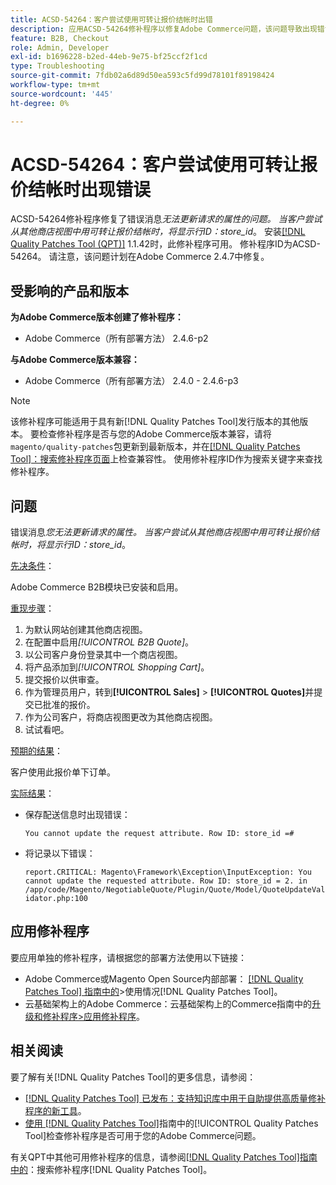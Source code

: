 ```yaml
---
title: ACSD-54264：客户尝试使用可转让报价结帐时出错
description: 应用ACSD-54264修补程序以修复Adobe Commerce问题，该问题导致出现错误消息“您无法更新所请求的属性。 当客户尝试从其他商店视图中用可转让报价结帐时，将显示行ID：store_id。
feature: B2B, Checkout
role: Admin, Developer
exl-id: b1696228-b2ed-44eb-9e75-bf25ccf2f1cd
type: Troubleshooting
source-git-commit: 7fdb02a6d89d50ea593c5fd99d78101f89198424
workflow-type: tm+mt
source-wordcount: '445'
ht-degree: 0%

---
```


# ACSD-54264：客户尝试使用可转让报价结帐时出现错误

ACSD-54264修补程序修复了错误消息&#x200B;*无法更新请求的属性的问题。 当客户尝试从其他商店视图中用可转让报价结帐时，将显示行ID：store_id*。 安装[[!DNL Quality Patches Tool (QPT)]](https://experienceleague.adobe.com/en/docs/commerce-operations/tools/quality-patches-tool/quality-patches-tool-to-self-serve-quality-patches) 1.1.42时，此修补程序可用。 修补程序ID为ACSD-54264。 请注意，该问题计划在Adobe Commerce 2.4.7中修复。

## 受影响的产品和版本

**为Adobe Commerce版本创建了修补程序：**

* Adobe Commerce（所有部署方法） 2.4.6-p2

**与Adobe Commerce版本兼容：**

* Adobe Commerce（所有部署方法） 2.4.0 - 2.4.6-p3

>[!NOTE]
>
>该修补程序可能适用于具有新[!DNL Quality Patches Tool]发行版本的其他版本。 要检查修补程序是否与您的Adobe Commerce版本兼容，请将`magento/quality-patches`包更新到最新版本，并在[[!DNL Quality Patches Tool]：搜索修补程序页面](https://experienceleague.adobe.com/tools/commerce-quality-patches/index.html)上检查兼容性。 使用修补程序ID作为搜索关键字来查找修补程序。

## 问题

错误消息&#x200B;*您无法更新请求的属性。 当客户尝试从其他商店视图中用可转让报价结帐时，将显示行ID：store_id*。

<u>先决条件</u>：

Adobe Commerce B2B模块已安装和启用。

<u>重现步骤</u>：

1. 为默认网站创建其他商店视图。
1. 在配置中启用&#x200B;*[!UICONTROL B2B Quote]*。
1. 以公司客户身份登录其中一个商店视图。
1. 将产品添加到&#x200B;*[!UICONTROL Shopping Cart]*。
1. 提交报价以供审查。
1. 作为管理员用户，转到&#x200B;**[!UICONTROL Sales]** > **[!UICONTROL Quotes]**&#x200B;并提交已批准的报价。
1. 作为公司客户，将商店视图更改为其他商店视图。
1. 试试看吧。

<u>预期的结果</u>：

客户使用此报价单下订单。

<u>实际结果</u>：

* 保存配送信息时出现错误：

  `You cannot update the request attribute. Row ID: store_id =#`

* 将记录以下错误：

  `report.CRITICAL: Magento\Framework\Exception\InputException: You cannot update the requested attribute. Row ID: store_id = 2. in /app/code/Magento/NegotiableQuote/Plugin/Quote/Model/QuoteUpdateValidator.php:100`

## 应用修补程序

要应用单独的修补程序，请根据您的部署方法使用以下链接：

* Adobe Commerce或Magento Open Source内部部署： [[!DNL Quality Patches Tool] 指南中的](/help/tools/quality-patches-tool/usage.md)>使用情况[!DNL Quality Patches Tool]。
* 云基础架构上的Adobe Commerce：云基础架构上的Commerce指南中的[升级和修补程序>应用修补程序](https://experienceleague.adobe.com/docs/commerce-cloud-service/user-guide/develop/upgrade/apply-patches.html)。

## 相关阅读

要了解有关[!DNL Quality Patches Tool]的更多信息，请参阅：

* [[!DNL Quality Patches Tool] 已发布：支持知识库中用于自助提供高质量修补程序的新工具](https://experienceleague.adobe.com/en/docs/commerce-operations/tools/quality-patches-tool/quality-patches-tool-to-self-serve-quality-patches)。
* [使用 [!DNL Quality Patches Tool]](/help/tools/quality-patches-tool/patches-available-in-qpt/check-patch-for-magento-issue-with-magento-quality-patches.md)指南中的[!UICONTROL Quality Patches Tool]检查修补程序是否可用于您的Adobe Commerce问题。


有关QPT中其他可用修补程序的信息，请参阅[[!DNL Quality Patches Tool]指南中的](https://experienceleague.adobe.com/tools/commerce-quality-patches/index.html)：搜索修补程序[!DNL Quality Patches Tool]。
